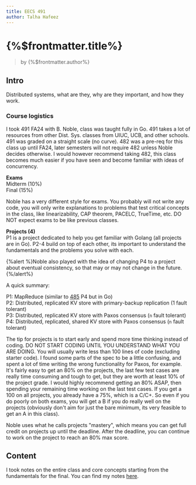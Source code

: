 ```yaml
---
title: EECS 491
author: Talha Hafeez
---
```


# {%$frontmatter.title%}

> by {%$frontmatter.author%}

## Intro

Distributed systems, what are they, why are they important, and how they work.

### Course logistics

I took 491 FA24 with B. Noble, class was taught fully in Go. 491 takes a lot of resources from other Dist. Sys. classes from UIUC, UCB, and other schools. 491 was graded on a straight scale (no curve). 482 was a pre-req for this class up until FA24, later semesters will not require 482 unless Noble decides otherwise. I would however recommend taking 482, this class becomes much easier if you have seen and become familiar with ideas of concurrency.

**Exams**  
Midterm (10%)  
Final (15%)

Noble has a very different style for exams. You probably will not write any code, you will only write explanations to problems that test critical concepts in the class, like linearizability, CAP theorem, PACELC, TrueTime, etc. DO NOT expect exams to be like previous classes.

**Projects (4)**  
P1 is a project dedicated to help you get familiar with Golang (all projects are in Go).
P2-4 build on top of each other, its important to understand the fundamentals and the problems you solve with each.

{%alert %}Noble also played with the idea of changing P4 to a project about eventual consistency, so that may or may not change in the future.{%/alert%}

A quick summary:

P1: MapReduce (similar to [485](485) P4 but in Go)  
P2: Distributed, replicated KV store with primary-backup replication (1 fault tolerant)  
P3: Distributed, replicated KV store with Paxos consensus (`n` fault tolerant)  
P4: Distributed, replicated, shared KV store with Paxos consensus (`n` fault tolerant)

The tip for projects is to start early and spend more time thinking instead of coding. DO NOT START CODING UNTIL YOU UNDERSTAND WHAT YOU ARE DOING. You will usually write less than 100 lines of code (excluding starter code). I found some parts of the spec to be a little confusing, and spent a lot of time writing the wrong functionality for Paxos, for example. It's fairly easy to get an 80% on the projects, the last few test cases are really time consuming and tough to get, but they are worth at least 10% of the project grade. I would highly recommend getting an 80% ASAP, then spending your remaining time working on the last test cases. If you get a 100 on all projects, you already have a 75%, which is a C/C+. So even if you do poorly on both exams, you will get a B if you do really well on the projects (obviously don't aim for just the bare minimum, its very feasible to get an A in this class).

Noble uses what he calls projects "mastery", which means you can get full credit on projects up until the deadline. After the deadline, you can continue to work on the project to reach an 80% max score.

## Content

I took notes on the entire class and core concepts starting from the fundamentals for the final. You can find my notes [here](491/notes).
